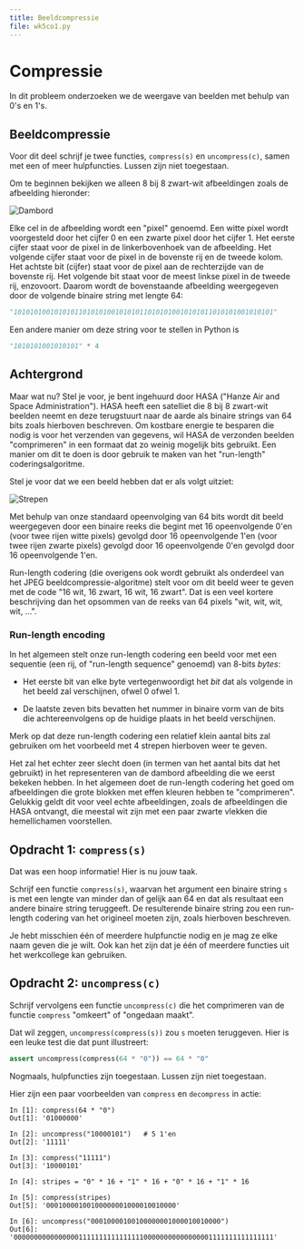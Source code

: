 ```yaml
---
title: Beeldcompressie
file: wk5co1.py
---
```


# Compressie

In dit probleem onderzoeken we de weergave van beelden met behulp van 0's en 1's.

## Beeldcompressie

Voor dit deel schrijf je twee functies, `compress(s)` en `uncompress(c)`, samen met een of meer hulpfuncties. Lussen zijn niet toegestaan.

Om te beginnen bekijken we alleen 8 bij 8 zwart-wit afbeeldingen zoals de afbeelding hieronder:

![Dambord](images/wisselende_stelsels/pattern_1.png)

Elke cel in de afbeelding wordt een "pixel" genoemd. Een witte pixel wordt voorgesteld door het cijfer 0 en een zwarte pixel door het cijfer 1. Het eerste cijfer staat voor de pixel in de linkerbovenhoek van de afbeelding. Het volgende cijfer staat voor de pixel in de bovenste rij en de tweede kolom. Het achtste bit (cijfer) staat voor de pixel aan de rechterzijde van de bovenste rij. Het volgende bit staat voor de meest linkse pixel in de tweede rij, enzovoort. Daarom wordt de bovenstaande afbeelding weergegeven door de volgende binaire string met lengte 64:

```python
"1010101001010101101010100101010110101010010101011010101001010101"
```

Een andere manier om deze string voor te stellen in Python is

```python
"1010101001010101" * 4
```

## Achtergrond

Maar wat nu? Stel je voor, je bent ingehuurd door HASA ("Hanze Air and Space Administration"). HASA heeft een satelliet die 8 bij 8 zwart-wit beelden neemt en deze terugstuurt naar de aarde als binaire strings van 64 bits zoals hierboven beschreven. Om kostbare energie te besparen die nodig is voor het verzenden van gegevens, wil HASA de verzonden beelden "comprimeren" in een formaat dat zo weinig mogelijk bits gebruikt. Een manier om dit te doen is door gebruik te maken van het "run-length" coderingsalgoritme.

Stel je voor dat we een beeld hebben dat er als volgt uitziet:

![Strepen](images/wisselende_stelsels/pattern_5.png)

Met behulp van onze standaard opeenvolging van 64 bits wordt dit beeld weergegeven door een binaire reeks die begint met 16 opeenvolgende 0'en (voor twee rijen witte pixels) gevolgd door 16 opeenvolgende 1'en (voor twee rijen zwarte pixels) gevolgd door 16 opeenvolgende 0'en gevolgd door 16 opeenvolgende 1'en.

Run-length codering (die overigens ook wordt gebruikt als onderdeel van het JPEG beeldcompressie-algoritme) stelt voor om dit beeld weer te geven met de code "16 wit, 16 zwart, 16 wit, 16 zwart". Dat is een veel kortere beschrijving dan het opsommen van de reeks van 64 pixels "wit, wit, wit, wit, ...".

### Run-length encoding

In het algemeen stelt onze run-length codering een beeld voor met een sequentie (een rij, of "run-length sequence" genoemd) van 8-bits *bytes*:

-   Het eerste bit van elke byte vertegenwoordigt het *bit* dat als volgende in het beeld zal verschijnen, ofwel 0 ofwel 1.

-   De laatste zeven bits bevatten het nummer in binaire vorm van de bits die achtereenvolgens op de huidige plaats in het beeld verschijnen.

Merk op dat deze run-length codering een relatief klein aantal bits zal gebruiken om het voorbeeld met 4 strepen hierboven weer te geven.

Het zal het echter zeer slecht doen (in termen van het aantal bits dat het gebruikt) in het representeren van de dambord afbeelding die we eerst bekeken hebben. In het algemeen doet de run-length codering het goed om afbeeldingen die grote blokken met effen kleuren hebben te "comprimeren". Gelukkig geldt dit voor veel echte afbeeldingen, zoals de afbeeldingen die HASA ontvangt, die meestal wit zijn met een paar zwarte vlekken die hemellichamen voorstellen.

## Opdracht 1: `compress(s)`

Dat was een hoop informatie! Hier is nu jouw taak.

Schrijf een functie `compress(s)`, waarvan het argument een binaire string `s` is met een lengte van minder dan of gelijk aan 64 en dat als resultaat een andere binaire string teruggeeft. De resulterende binaire string zou een run-length codering van het origineel moeten zijn, zoals hierboven beschreven.

Je hebt misschien één of meerdere hulpfunctie nodig en je mag ze elke naam geven die je wilt. Ook kan het zijn dat je één of meerdere functies uit het werkcollege kan gebruiken.

## Opdracht 2: `uncompress(c)`

Schrijf vervolgens een functie `uncompress(c)` die het comprimeren van de functie `compress` "omkeert" of "ongedaan maakt".

Dat wil zeggen, `uncompress(compress(s))` zou `s` moeten teruggeven. Hier is een leuke test die dat punt illustreert:

```python
assert uncompress(compress(64 * "0")) == 64 * "0"
```

Nogmaals, hulpfuncties zijn toegestaan. Lussen zijn niet toegestaan.

Hier zijn een paar voorbeelden van `compress` en `decompress` in actie:

```ipython
In [1]: compress(64 * "0")
Out[1]: '01000000'

In [2]: uncompress("10000101")   # 5 1'en
Out[2]: '11111'

In [3]: compress("11111")
Out[3]: '10000101'

In [4]: stripes = "0" * 16 + "1" * 16 + "0" * 16 + "1" * 16

In [5]: compress(stripes)
Out[5]: '00010000100100000001000010010000'

In [6]: uncompress("00010000100100000001000010010000")
Out[6]: '0000000000000000111111111111111100000000000000001111111111111111'
```
